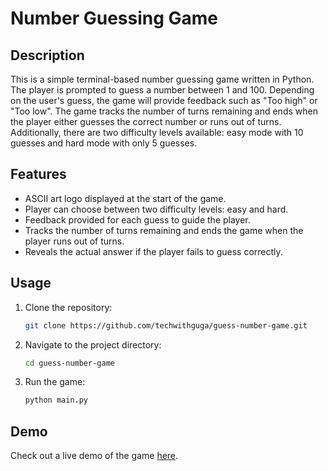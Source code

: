 # Number Guessing Game
## Description
This is a simple terminal-based number guessing game written in Python. The player is prompted to guess a number between 1 and 100. Depending on the user's guess, the game will provide feedback such as "Too high" or "Too low". The game tracks the number of turns remaining and ends when the player either guesses the correct number or runs out of turns. Additionally, there are two difficulty levels available: easy mode with 10 guesses and hard mode with only 5 guesses.

## Features
- ASCII art logo displayed at the start of the game.
- Player can choose between two difficulty levels: easy and hard.
- Feedback provided for each guess to guide the player.
- Tracks the number of turns remaining and ends the game when the player runs out of turns.
- Reveals the actual answer if the player fails to guess correctly.

## Usage
1. Clone the repository:
   ```sh
   git clone https://github.com/techwithguga/guess-number-game.git

2. Navigate to the project directory:
   ```sh
   cd guess-number-game
   
3. Run the game:
   ```sh
   python main.py

## Demo

Check out a live demo of the game [here](https://replit.com/@gukh/guess-number-game).


  

